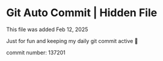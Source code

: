 # Git Auto Commit | Hidden File

This file was added Feb 12, 2025

Just for fun and keeping my daily git commit active 🤪

commit number: 137201
